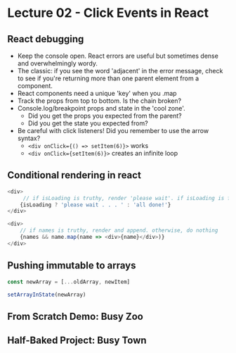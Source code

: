 # Lecture 02 - Click Events in React

## React debugging
- Keep the console open. React errors are useful but sometimes dense and overwhelmingly wordy.
- The classic: if you see the word 'adjacent' in the error message, check to see if you're returning more than one parent element from a component.
- React components need a unique 'key' when you .map
- Track the props from top to bottom. Is the chain broken?
- Console.log/breakpoint props and state in the 'cool zone'. 
    - Did you get the props you expected from the parent? 
    - Did you get the state you expected from? 
- Be careful with click listeners! Did you remember to use the arrow syntax? 
    - `<div onClick={() => setItem(6)}>` works  
    - `<div onClick={setItem(6)}>` creates an infinite loop

## Conditional rendering in react

```js
<div>
     // if isLoading is truthy, render 'please wait'. if isLoading is falsey, render 'all done!'
    {isLoading ? 'please wait . . . ' : 'all done!'}
</div>
```

```js
<div>
    // if names is truthy, render and append. otherwise, do nothing
    {names && name.map(name => <div>{name}</div>)}
</div>
```

## Pushing immutable to arrays

```js
const newArray = [...oldArray, newItem]

setArrayInState(newArray)
```

## From Scratch Demo: Busy Zoo

## Half-Baked Project: Busy Town
